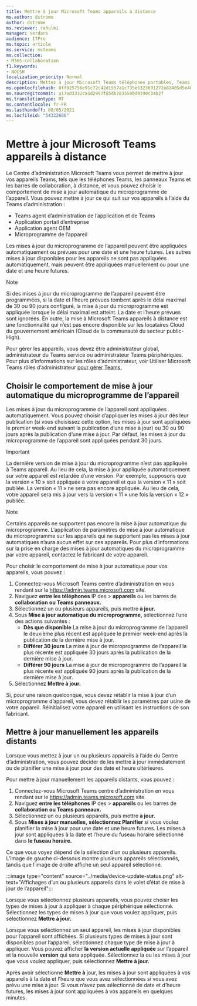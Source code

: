 ```yaml
---
title: Mettre à jour Microsoft Teams appareils à distance
ms.author: dstrome
author: dstrome
ms.reviewer: rahulmi
manager: serdars
audience: ITPro
ms.topic: article
ms.service: msteams
ms.collection:
- M365-collaboration
f1.keywords:
- NOCSH
localization_priority: Normal
description: Mettez à jour Microsoft Teams téléphones portables, Teams panneaux et barres de collaboration à distance à l’aide du Centre Teams d’administration
ms.openlocfilehash: 8ff925756e91c72c42d1557a1c735e5323691272a82405d5e4047ab4ff9828b5
ms.sourcegitcommit: a17ad3332ca5d2997f85db7835500d8190c34b2f
ms.translationtype: MT
ms.contentlocale: fr-FR
ms.lasthandoff: 08/05/2021
ms.locfileid: "54322686"
---
```

# <a name="update-microsoft-teams-devices-remotely"></a>Mettre à jour Microsoft Teams appareils à distance

Le Centre d’administration Microsoft Teams vous permet de mettre à jour vos appareils Teams, tels que les téléphones Teams, les panneaux Teams et les barres de collaboration, à distance, et vous pouvez choisir le comportement de mise à jour automatique du microprogramme de l’appareil. Vous pouvez mettre à jour ce qui suit sur vos appareils à l’aide du Teams d’administration :

- Teams agent d’administration de l’application et de Teams
- Application portail d’entreprise
- Application agent OEM
- Microprogramme de l’appareil

Les mises à jour du microprogramme de l’appareil peuvent être appliquées automatiquement ou prévues pour une date et une heure futures. Les autres mises à jour disponibles pour les appareils ne sont pas appliquées automatiquement, mais peuvent être appliquées manuellement ou pour une date et une heure futures.

> [!NOTE]
> Si des mises à jour du microprogramme de l’appareil peuvent être programmées, si la date et l’heure prévues tombent après le délai maximal de 30 ou 90 jours configuré, la mise à jour du microprogramme est appliquée lorsque le délai maximal est atteint. La date et l’heure prévues sont ignorées. En outre, la mise à Microsoft Teams appareils à distance est une fonctionnalité qui n’est pas encore disponible sur les locataires Cloud du gouvernement américain (Cloud de la communauté du secteur public-High).

Pour gérer les appareils, vous devez être administrateur global, administrateur du Teams service ou administrateur Teams périphériques. Pour plus d’informations sur les rôles d’administrateur, voir Utiliser Microsoft Teams rôles d’administrateur [pour gérer Teams.](../using-admin-roles.md)

## <a name="choose-automatic-device-firmware-update-behavior"></a>Choisir le comportement de mise à jour automatique du microprogramme de l’appareil

Les mises à jour du microprogramme de l’appareil sont appliquées automatiquement. Vous pouvez choisir d’appliquer les mises à jour dès leur publication (si vous choisissez cette option, les mises à jour sont appliquées le premier week-end suivant la publication d’une mise à jour) ou 30 ou 90 jours après la publication d’une mise à jour. Par défaut, les mises à jour du microprogramme de l’appareil sont appliquées pendant 30 jours.

> [!IMPORTANT]
> La dernière version de mise à jour du microprogramme n’est pas appliquée à Teams appareil. Au lieu de cela, la mise à jour appliquée automatiquement sur votre appareil est retardée d’une version. Par exemple, supposons que la version « 10 » soit appliquée à votre appareil et que la version « 11 » soit publiée. La version « 11 » ne sera pas encore appliquée. Au lieu de cela, votre appareil sera mis à jour vers la version « 11 » une fois la version « 12 » publiée.

> [!NOTE]
> Certains appareils ne supportent pas encore la mise à jour automatique du microprogramme. L’application de paramètres de mise à jour automatique du microprogramme sur les appareils qui ne supportent pas les mises à jour automatiques n’aura aucun effet sur ces appareils. Pour plus d’informations sur la prise en charge des mises à jour automatiques du microprogramme par votre appareil, contactez le fabricant de votre appareil.

Pour choisir le comportement de mise à jour automatique pour vos appareils, vous pouvez :

1. Connectez-vous Microsoft Teams centre d’administration en vous rendant sur le https://admin.teams.microsoft.com site.
2. Naviguez **entre les téléphones** IP des  >  **appareils** ou les barres de **collaboration** **ou Teams panneaux.**
3. Sélectionnez un ou plusieurs appareils, puis mettre **à jour.**
4. Sous **Mise à jour automatique du microprogramme,** sélectionnez l’une des actions suivantes :
    - **Dès que disponible** La mise à jour du microprogramme de l’appareil le deuxième plus récent est appliquée le premier week-end après la publication de la dernière mise à jour.
    - **Différer 30 jours** La mise à jour de microprogramme de l’appareil la plus récente est appliquée 30 jours après la publication de la dernière mise à jour.
    - **Différer 90 jours** La mise à jour de microprogramme de l’appareil la plus récente est appliquée 90 jours après la publication de la dernière mise à jour.
5. Sélectionnez **Mettre à jour.**

Si, pour une raison quelconque, vous devez rétablir la mise à jour d’un microprogramme d’appareil, vous devez rétablir les paramètres par usine de votre appareil. Réinitialisez votre appareil en utilisant les instructions de son fabricant.  

## <a name="manually-update-remote-devices"></a>Mettre à jour manuellement les appareils distants

Lorsque vous mettez à jour un ou plusieurs appareils à l’aide du Centre d’administration, vous pouvez décider de les mettre à jour immédiatement ou de planifier une mise à jour pour des date et heure ultérieures.

Pour mettre à jour manuellement les appareils distants, vous pouvez :

1. Connectez-vous Microsoft Teams centre d’administration en vous rendant sur le https://admin.teams.microsoft.com site.
2. Naviguez **entre les téléphones** IP des  >  **appareils** ou les barres de **collaboration** **ou Teams panneaux.**
3. Sélectionnez un ou plusieurs appareils, puis mettre **à jour.**
4. Sous **Mises à jour manuelles,** **sélectionnez Planifier** si vous voulez planifier la mise à jour pour une date et une heure futures. Les mises à jour sont appliquées à la date et l’heure du fuseau horaire sélectionné dans **le fuseau horaire.**

Ce que vous voyez dépend de la sélection d’un ou plusieurs appareils. L’image de gauche ci-dessous montre plusieurs appareils sélectionnés, tandis que l’image de droite affiche un seul appareil sélectionné.

:::image type="content" source="../media/device-update-status.png" alt-text="Affichages d’un ou plusieurs appareils dans le volet d’état de mise à jour de l’appareil":::

Lorsque vous sélectionnez plusieurs appareils, vous pouvez choisir les types de mises à jour à appliquer à chaque périphérique sélectionné. Sélectionnez les types de mises à jour que vous voulez appliquer, puis sélectionnez **Mettre à jour.**

Lorsque vous sélectionnez un seul appareil, les mises à jour disponibles pour l’appareil sont affichées. Si plusieurs types de mises à jour sont disponibles pour l’appareil, sélectionnez chaque type de mise à jour à appliquer. Vous pouvez afficher **la version actuelle appliquée** sur l’appareil et la nouvelle **version** qui sera appliquée. Sélectionnez la ou les mises à jour que vous voulez appliquer, puis sélectionnez **Mettre à jour.**

Après avoir sélectionné **Mettre à** jour, les mises à jour sont appliquées à vos appareils à la date et l’heure que vous avez sélectionnées si vous avez prévu une mise à jour. Si vous n’avez pas sélectionné de date et d’heure futures, les mises à jour sont appliquées à vos appareils en quelques minutes.

